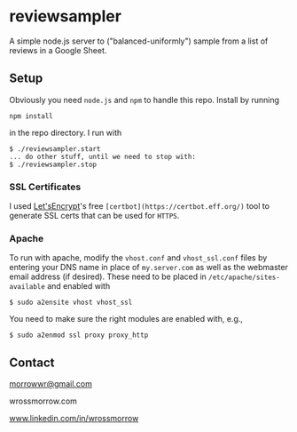 # reviewsampler

A simple node.js server to ("balanced-uniformly") sample from a list of reviews in a Google Sheet. 

## Setup

Obviously you need `node.js` and `npm` to handle this repo. Install by running

```
npm install
```

in the repo directory. I run with

```
$ ./reviewsampler.start
... do other stuff, until we need to stop with:
$ ./reviewsampler.stop
```

### SSL Certificates

I used [Let'sEncrypt](https://letsencrypt.org/)'s free `[certbot](https://certbot.eff.org/)` tool to generate SSL certs that can be used for `HTTPS`. 

### Apache

To run with apache, modify the `vhost.conf` and `vhost_ssl.conf` files by entering your DNS name in place of `my.server.com` as well as the webmaster email address (if desired). These need to be placed in `/etc/apache/sites-available` and enabled with 

```
$ sudo a2ensite vhost vhost_ssl
```

You need to make sure the right modules are enabled with, e.g., 

```
$ sudo a2enmod ssl proxy proxy_http
```

## Contact

morrowwr@gmail.com

wrossmorrow.com

www.linkedin.com/in/wrossmorrow
